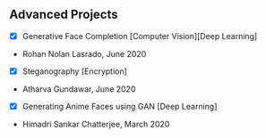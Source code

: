 ## Advanced Projects

- [x] Generative Face Completion [Computer Vision][Deep Learning]
- Rohan Nolan Lasrado, June 2020

- [x] Steganography [Encryption]
- Atharva Gundawar, June 2020


- [x] Generating Anime Faces using GAN [Deep Learning]
- Himadri Sankar Chatterjee, March 2020

